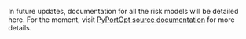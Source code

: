 In future updates, documentation for all the risk models will be detailed here. For the moment, visit [PyPortOpt source documentation](https://pyportfolioopt.readthedocs.io/en/latest/RiskModels.html) for more details.